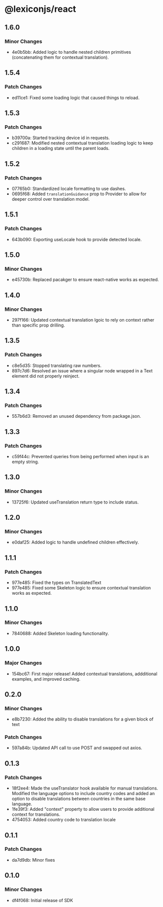 # @lexiconjs/react

## 1.6.0

### Minor Changes

- 4e0b5bb: Added logic to handle nested children primitives (concatenating them for contextual translation).

## 1.5.4

### Patch Changes

- ed11ce1: Fixed some loading logic that caused things to reload.

## 1.5.3

### Patch Changes

- b39700a: Started tracking device id in requests.
- c291687: Modified nested contextual translation loading logic to keep children in a loading state until the parent loads.

## 1.5.2

### Patch Changes

- 07765b0: Standardized locale formatting to use dashes.
- 0695f68: Added `translationGuidance` prop to Provider to allow for deeper control over translation model.

## 1.5.1

### Patch Changes

- 643b090: Exporting useLocale hook to provide detected locale.

## 1.5.0

### Minor Changes

- e45730b: Replaced pacakger to ensure react-native works as expected.

## 1.4.0

### Minor Changes

- 297f166: Updated contextual translation lgoic to rely on context rather than specific prop drilling.

## 1.3.5

### Patch Changes

- c8e5d35: Stopped translating raw numbers.
- 897c7d6: Resolved an issue where a singular node wrapped in a Text element did not properly reinject.

## 1.3.4

### Patch Changes

- 557b6d3: Removed an unused dependency from package.json.

## 1.3.3

### Patch Changes

- c59f44c: Prevented queries from being performed when input is an empty string.

## 1.3.0

### Minor Changes

- 13725f6: Updated useTranslation return type to include status.

## 1.2.0

### Minor Changes

- e0daf25: Added logic to handle undefined children effectively.

## 1.1.1

### Patch Changes

- 977e485: Fixed the types on TranslatedText
- 977e485: Fixed some Skeleton logic to ensure contextual translation works as expected.

## 1.1.0

### Minor Changes

- 7840688: Added Skeleton loading functionality.

## 1.0.0

### Major Changes

- 154bc67: First major release! Added contextual translations, addditional examples, and improved caching.

## 0.2.0

### Minor Changes

- e8b7230: Added the ability to disable translations for a given block of text

### Patch Changes

- 597a84b: Updated API call to use POST and swapped out axios.

## 0.1.3

### Patch Changes

- 18f2ee4: Made the useTranslator hook available for manual translations. Modified the language options to include country codes and added an option to disable translations between countries in the same base language.
- 1fe39f3: Added "context" property to allow users to provide additional context for translations.
- 4754053: Added country code to translation locale

## 0.1.1

### Patch Changes

- da7d9db: Minor fixes

## 0.1.0

### Minor Changes

- df4f068: Initial release of SDK
